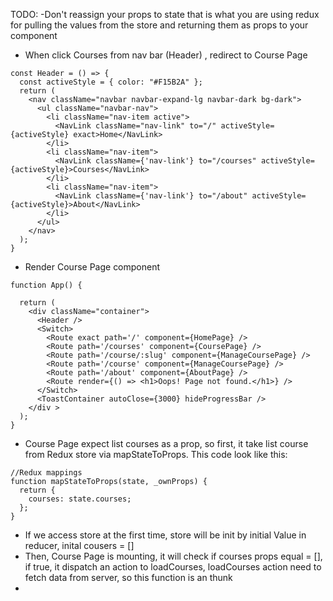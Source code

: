 TODO:
  -Don't reassign your props to state that is what you are using redux for pulling the values from the store and returning them as props to your component


- When click Courses from nav bar (Header) , redirect to Course Page

```
const Header = () => {
  const activeStyle = { color: "#F15B2A" };
  return (
    <nav className="navbar navbar-expand-lg navbar-dark bg-dark">
      <ul className="navbar-nav">
        <li className="nav-item active">
          <NavLink className="nav-link" to="/" activeStyle={activeStyle} exact>Home</NavLink>
        </li>
        <li className="nav-item">
          <NavLink className={'nav-link'} to="/courses" activeStyle={activeStyle}>Courses</NavLink>
        </li>
        <li className="nav-item">
          <NavLink className={'nav-link'} to="/about" activeStyle={activeStyle}>About</NavLink>
        </li>
      </ul>
    </nav>
  );
}

```
- Render Course Page component
```
function App() {

  return (
    <div className="container">
      <Header />
      <Switch>
        <Route exact path='/' component={HomePage} />
        <Route path='/courses' component={CoursePage} />
        <Route path='/course/:slug' component={ManageCoursePage} />
        <Route path='/course' component={ManageCoursePage} />
        <Route path='/about' component={AboutPage} />
        <Route render={() => <h1>Oops! Page not found.</h1>} />
      </Switch>
      <ToastContainer autoClose={3000} hideProgressBar />
    </div >
  );
}

```

- Course Page expect list courses as a prop, so first, it take list course from Redux store via mapStateToProps.
This code look like this:
```
//Redux mappings
function mapStateToProps(state, _ownProps) {
  return {
    courses: state.courses;
  };
}
```
- If we access store at the first time, store will be init by initial Value in reducer, inital cousers = []
- Then, Course Page is mounting, it will check if courses props equal = [], if true,
    it dispatch an action to loadCourses, loadCourses action need to fetch data from server,
    so this function is an thunk
-
